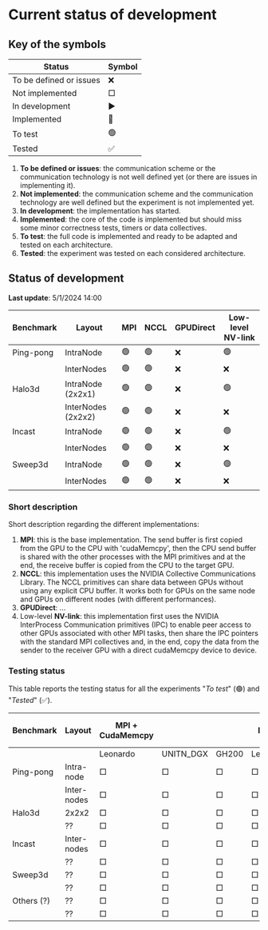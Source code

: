 # Current status of development

## Key of the symbols

| Status                       | Symbol  |
|------------------------------|---------|
| To be defined or issues      | ❌      |
| Not implemented              | □       |
| In development               | ▶       |
| Implemented                  | 🔵      |
| To test                      | 🟢      |
| Tested                       | ✅      |

1. **To be defined or issues**: the communication scheme or the communication technology is not well defined yet (or there are issues in implementing it).
2. **Not implemented**: the communication scheme and the communication technology are well defined but the experiment is not implemented yet.
3. **In development**: the implementation has started.
4. **Implemented**: the core of the code is implemented but should miss some minor correctness tests, timers or data collectives.
5. **To test**: the full code is implemented and ready to be adapted and tested on each architecture.
6. **Tested**: the experiment was tested on each considered architecture.

## Status of development
**Last update**: 5/1/2024 14:00

| Benchmark   | Layout              | MPI              | NCCL              | GPUDirect       | Low-level NV-link  |
|-------------|---------------------|------------------|-------------------|-----------------|--------------------|
| Ping-pong   | IntraNode           | 🟢               | 🟢               | ❌              | 🟢                |
|             | InterNodes          | 🟢               | 🟢               | ❌              | ❌                |
| Halo3d      | IntraNode  (2x2x1)  | 🟢               | 🟢               | ❌              | 🟢                |
|             | InterNodes (2x2x2)  | 🟢               | 🟢               | ❌              | ❌                |
| Incast      | IntraNode           | 🟢               | 🟢               | ❌              | 🟢                |
|             | InterNodes          | 🟢               | 🟢               | ❌              | ❌                |
| Sweep3d     | IntraNode           | 🟢               | 🟢               | ❌              | 🟢                |
|             | InterNodes          | 🟢               | 🟢               | ❌              | ❌                |

### Short description

Short description regarding the different implementations:
1. **MPI**: this is the base implementation. The send buffer is first copied from the GPU to the CPU with 'cudaMemcpy', then the CPU send buffer is shared with the other processes with the MPI primitives and at the end, the receive buffer is copied from the CPU to the target GPU.
2. **NCCL**: this implementation uses the NVIDIA Collective Communications Library. The NCCL primitives can share data between GPUs without using any explicit CPU buffer. It works both for GPUs on the same node and GPUs on different nodes (with different performances).
3. **GPUDirect**: ...
4. Low-level **NV-link**: this implementation first uses the NVIDIA InterProcess Communication primitives (IPC) to enable peer access to other GPUs associated with other MPI tasks, then share the IPC pointers with the standard MPI collectives and, in the end, copy the data from the sender to the receiver GPU with a direct cudaMemcpy device to device. 


### Testing status

This table reports the testing status for all the experiments "*To test*" (🟢) and "*Tested*" (✅).

| Benchmark   | Layout       | MPI + CudaMemcpy |  |  | NCCL |  |  | GPUDirect |  |  | Low-level NV-link |  |  |
|-------------|--------------|----------|-----------|-------|----------|-----------|-------|-----------|----------|-------|----------|-----------|-------|
|             |              | Leonardo | UNITN_DGX | GH200 | Leonardo | UNITN_DGX | GH200 | Leonardo | UNITN_DGX | GH200 | Leonardo | UNITN_DGX | GH200 |
| Ping-pong   | Intra-node   | □        | □         | □     | □        | □         | □     | □         | □        | □     | □        | □         | □     |
|             | Inter-nodes  | □        | □         | □     | □        | □         | □     | □         | □        | □     | □        | □         | □     |
| Halo3d      | 2x2x2        | □        | □         | □     | □        | □         | □     | □         | □        | □     | □        | □         | □     |
|             | ??           | □        | □         | □     | □        | □         | □     | □         | □        | □     | □        | □         | □     |
| Incast      | Inter-nodes  | □        | □         | □     | □        | □         | □     | □         | □        | □     | □        | □         | □     |
|             | ??           | □        | □         | □     | □        | □         | □     | □         | □        | □     | □        | □         | □     |
| Sweep3d     | ??           | □        | □         | □     | □        | □         | □     | □         | □        | □     | □        | □         | □     |
|             | ??           | □        | □         | □     | □        | □         | □     | □         | □        | □     | □        | □         | □     |
| Others (?)  | ??           | □        | □         | □     | □        | □         | □     | □         | □        | □     | □        | □         | □     |
|             | ??           | □        | □         | □     | □        | □         | □     | □         | □        | □     | □        | □         | □     |


